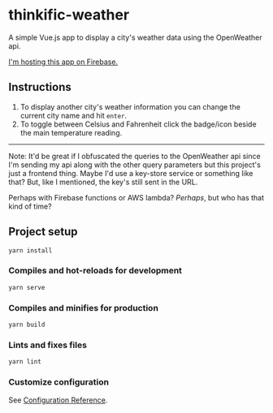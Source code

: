 # thinkific-weather

A simple Vue.js app to display a city's weather data using the OpenWeather api.

[I'm hosting this app on Firebase.](https://thinkific-weather-46479.firebaseapp.com)

## Instructions
1. To display another city's weather information you can change the current city name and hit `enter`.
2. To toggle between Celsius and Fahrenheit click the badge/icon beside the main temperature reading.

---

Note: It'd be great if I obfuscated the queries to the OpenWeather api since I'm sending my api along with the other query parameters but this project's just a frontend thing. Maybe I'd use a key-store service or something like that? But, like I mentioned, the key's still sent in the URL.

Perhaps with Firebase functions or AWS lambda? _Perhaps_, but who has that kind of time?

## Project setup
```
yarn install
```

### Compiles and hot-reloads for development
```
yarn serve
```

### Compiles and minifies for production
```
yarn build
```

### Lints and fixes files
```
yarn lint
```

### Customize configuration
See [Configuration Reference](https://cli.vuejs.org/config/).
